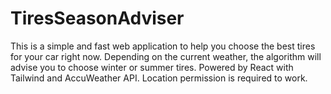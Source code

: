# TiresSeasonAdviser
This is a simple and fast web application to help you choose the best tires for your car right now. Depending on the current weather, the algorithm will advise you to choose winter or summer tires. Powered by React with Tailwind and AccuWeather API.  Location permission is required to work.
